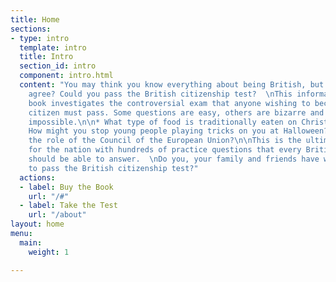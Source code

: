 ```yaml
---
title: Home
sections:
- type: intro
  template: intro
  title: Intro
  section_id: intro
  component: intro.html
  content: "You may think you know everything about being British, but would the government
    agree? Could you pass the British citizenship test?  \nThis informative and entertaining
    book investigates the controversial exam that anyone wishing to become a British
    citizen must pass. Some questions are easy, others are bizarre and some are downright
    impossible.\n\n* What type of food is traditionally eaten on Christmas Day?\n*
    How might you stop young people playing tricks on you at Halloween?\n* What is
    the role of the Council of the European Union?\n\nThis is the ultimate quiz book
    for the nation with hundreds of practice questions that every British citizen
    should be able to answer.  \nDo you, your family and friends have what it takes
    to pass the British citizenship test?"
  actions:
  - label: Buy the Book
    url: "/#"
  - label: Take the Test
    url: "/about"
layout: home
menu:
  main:
    weight: 1

---
```

